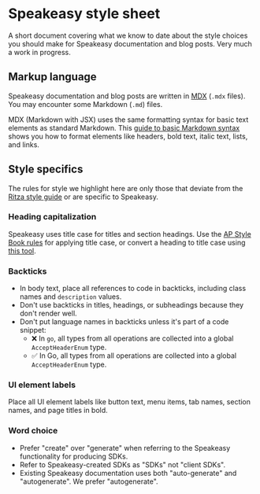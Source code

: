 # Speakeasy style sheet

A short document covering what we know to date about the style choices you should make for Speakeasy documentation and blog posts. Very much a work in progress.

## Markup language

Speakeasy documentation and blog posts are written in [MDX](https://mdxjs.com/) (`.mdx` files). You may encounter some Markdown (`.md`) files.

MDX (Markdown with JSX) uses the same formatting syntax for basic text elements as standard Markdown. This [guide to basic Markdown syntax](https://www.markdownguide.org/basic-syntax/) shows you how to format elements like headers, bold text, italic text, lists, and links.

## Style specifics

The rules for style we highlight here are only those that deviate from the [Ritza style guide](https://styleguide.ritza.co/grammar/grammar/) or are specific to Speakeasy.

### Heading capitalization

Speakeasy uses title case for titles and section headings. Use the [AP Style Book rules](https://en.wikipedia.org/wiki/Title_case#AP_Stylebook) for applying title case, or convert a heading to title case using [this tool](https://titlecaseconverter.com).

### Backticks

- In body text, place all references to code in backticks, including class names and `description` values.
- Don't use backticks in titles, headings, or subheadings because they don't render well.
- Don't put language names in backticks unless it's part of a code snippet:
    - ❌ In `go`, all types from all operations are collected into a global `AcceptHeaderEnum` type.
    - ✅ In Go, all types from all operations are collected into a global `AcceptHeaderEnum` type.

### UI element labels

Place all UI element labels like button text, menu items, tab names, section names, and page titles in bold.

### Word choice

- Prefer "create" over "generate" when referring to the Speakeasy functionality for producing SDKs.
- Refer to Speakeasy-created SDKs as "SDKs" not "client SDKs".
- Existing Speakeasy documentation uses both "auto-generate" and "autogenerate". We prefer "autogenerate".

